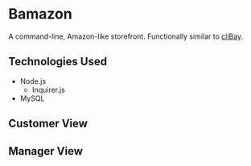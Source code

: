 # Bamazon
A command-line, Amazon-like storefront. Functionally similar to [cliBay](https://github.com/owaisj/cliBay).
## Technologies Used
- Node.js
    - Inquirer.js
- MySQL
## Customer View
## Manager View